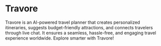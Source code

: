 # Travore
Travore is an AI-powered travel planner that creates personalized itineraries, suggests budget-friendly attractions, and connects travelers through live chat. It ensures a seamless, hassle-free, and engaging travel experience worldwide. Explore smarter with Travore!
